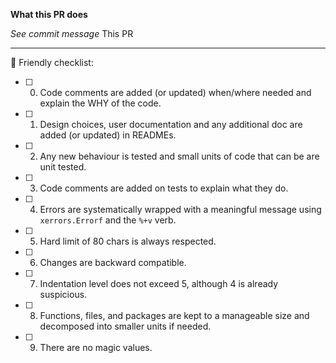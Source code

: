 **What this PR does**

*See commit message*
This PR 

---

🙅‍ Friendly checklist:

- [ ] 0. Code comments are added (or updated) when/where needed and explain the WHY of the code.
- [ ] 1. Design choices, user documentation and any additional doc are added (or updated) in READMEs.
- [ ] 2. Any new behaviour is tested and small units of code that can be are unit tested.
- [ ] 3. Code comments are added on tests to explain what they do.
- [ ] 4. Errors are systematically wrapped with a meaningful message using `xerrors.Errorf` and the `%+v` verb.
- [ ] 5. Hard limit of 80 chars is always respected.
- [ ] 6. Changes are backward compatible.
- [ ] 7. Indentation level does not exceed 5, although 4 is already suspicious.
- [ ] 8. Functions, files, and packages are kept to a manageable size and decomposed into smaller units if needed.
- [ ] 9. There are no magic values.

